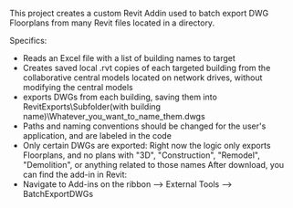 This project creates a custom Revit Addin used to batch export DWG Floorplans from many Revit files located in a directory. 

Specifics:
- Reads an Excel file with a list of building names to target
- Creates saved local .rvt copies of each targeted building from the collaborative central models located on network drives, without modifying the central models
- exports DWGs from each building, saving them into RevitExports\Subfolder(with building name)\Whatever_you_want_to_name_them.dwgs
- Paths and naming conventions should be changed for the user's application, and are labeled in the code
- Only certain DWGs are exported: Right now the logic only exports Floorplans, and no plans with "3D", "Construction", "Remodel", "Demolition", or anything related to those names
After download, you can find the add-in in Revit:
- Navigate to Add-ins on the ribbon --> External Tools --> BatchExportDWGs
